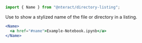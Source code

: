 ```jsx static
import { Name } from "@nteract/directory-listing";
```

Use to show a stylized name of the file or directory in a listing.

```jsx
<Name>
  <a href="#name">Example-Notebook.ipynb</a>
</Name>
```
